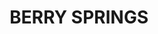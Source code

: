 ---
lastmod: '2025-04-06T06:05:19+00:00'
latitude: -12.71878122
layout: suburb
longitude: 131.0067348
postcode: 0838
state: NT
title: BERRY SPRINGS
url: /nt/berry-springs/
---